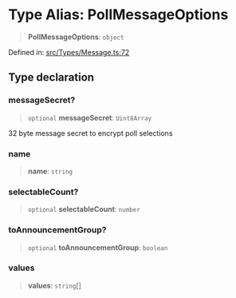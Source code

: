 # Type Alias: PollMessageOptions

> **PollMessageOptions**: `object`

Defined in: [src/Types/Message.ts:72](https://github.com/Riders004/Tv/blob/3d6aaf6f3efb499dc9d0ca82bb24083bb45a8478/src/Types/Message.ts#L72)

## Type declaration

### messageSecret?

> `optional` **messageSecret**: `Uint8Array`

32 byte message secret to encrypt poll selections

### name

> **name**: `string`

### selectableCount?

> `optional` **selectableCount**: `number`

### toAnnouncementGroup?

> `optional` **toAnnouncementGroup**: `boolean`

### values

> **values**: `string`[]

